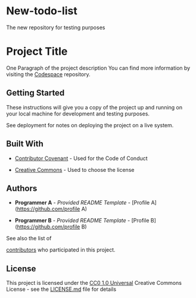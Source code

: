 # New-todo-list

The new repository for testing purposes

# Project Title

One Paragraph of the project description
You can find more information by visiting the 
[Codespace](https://github.com/cod3spac3Academy) 
repository.

## Getting Started

These instructions will give you a copy of the project up 
and running on your local machine for development and testing purposes. 

See deployment for notes on deploying the project on a live system.

## Built With

- [Contributor Covenant](https://www.contributorcovenant.org/) - Used for the Code of Conduct

- [Creative Commons](https://creativecommons.org/) -
Used to choose the license

## Authors

- **Programmer A** - *Provided README Template* -
[Profile A](https://github.com/profile A)

- **Programmer B** - *Provided README Template* -
[Profile B](https://github.com/profile B)

See also the list of

[contributors](https://github.com/PurpleBooth/a-goodreadme-template/contributors)
who participated in this project.

## License

This project is licensed under the [CC0 1.0 
Universal](LICENSE.md)
Creative Commons License - see the 
[LICENSE.md](LICENSE.md) file for
details
